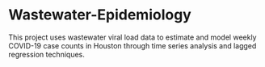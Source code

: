 # Wastewater-Epidemiology
This project uses wastewater viral load data to estimate and model weekly COVID-19 case counts in Houston through time series analysis and lagged regression techniques.
